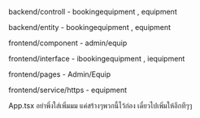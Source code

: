 backend/controll - bookingequipment , equipment

backend/entity - bookingequipment , equipment

frontend/component - admin/equip

frontend/interface - ibookingequipment , iequipment

frontend/pages - Admin/Equip

frontend/service/https - equipment


App.tsx อย่าพึ่งใส่เพิ่มมม แค่สร้างๆพวกนี้ไว้ก่อง เดี๋ยวไปเพิ่มให้อีกทีๆๆ
